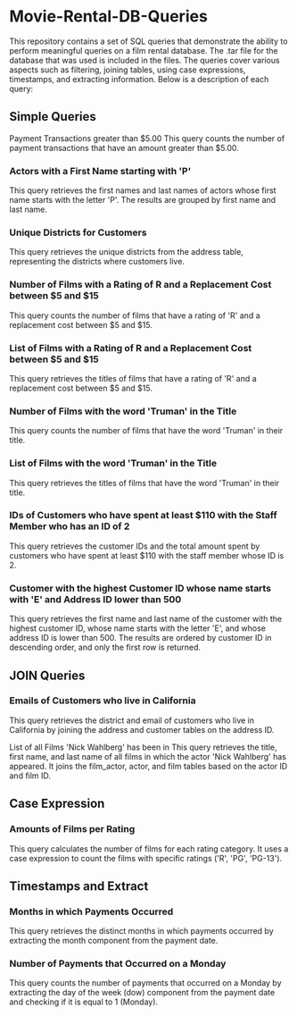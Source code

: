 # Movie-Rental-DB-Queries

This repository contains a set of SQL queries that demonstrate the ability to perform meaningful queries on a film rental database. The .tar file for the database that was used is included in the files. The queries cover various aspects such as filtering, joining tables, using case expressions, timestamps, and extracting information. Below is a description of each query:

## Simple Queries
Payment Transactions greater than $5.00
This query counts the number of payment transactions that have an amount greater than $5.00.

### Actors with a First Name starting with 'P'
This query retrieves the first names and last names of actors whose first name starts with the letter 'P'. The results are grouped by first name and last name.

### Unique Districts for Customers
This query retrieves the unique districts from the address table, representing the districts where customers live.

### Number of Films with a Rating of R and a Replacement Cost between $5 and $15
This query counts the number of films that have a rating of 'R' and a replacement cost between $5 and $15.

### List of Films with a Rating of R and a Replacement Cost between $5 and $15
This query retrieves the titles of films that have a rating of 'R' and a replacement cost between $5 and $15.

### Number of Films with the word 'Truman' in the Title
This query counts the number of films that have the word 'Truman' in their title.

### List of Films with the word 'Truman' in the Title
This query retrieves the titles of films that have the word 'Truman' in their title.

### IDs of Customers who have spent at least $110 with the Staff Member who has an ID of 2
This query retrieves the customer IDs and the total amount spent by customers who have spent at least $110 with the staff member whose ID is 2.

### Customer with the highest Customer ID whose name starts with 'E' and Address ID lower than 500
This query retrieves the first name and last name of the customer with the highest customer ID, whose name starts with the letter 'E', and whose address ID is lower than 500. The results are ordered by customer ID in descending order, and only the first row is returned.

## JOIN Queries
### Emails of Customers who live in California
This query retrieves the district and email of customers who live in California by joining the address and customer tables on the address ID.

List of all Films 'Nick Wahlberg' has been in
This query retrieves the title, first name, and last name of all films in which the actor 'Nick Wahlberg' has appeared. It joins the film_actor, actor, and film tables based on the actor ID and film ID.

## Case Expression
### Amounts of Films per Rating
This query calculates the number of films for each rating category. It uses a case expression to count the films with specific ratings ('R', 'PG', 'PG-13').

## Timestamps and Extract
### Months in which Payments Occurred
This query retrieves the distinct months in which payments occurred by extracting the month component from the payment date.

### Number of Payments that Occurred on a Monday
This query counts the number of payments that occurred on a Monday by extracting the day of the week (dow) component from the payment date and checking if it is equal to 1 (Monday).
